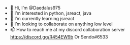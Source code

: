 - 👋 Hi, I’m @Daedalus975
- 👀 I’m interested in python, jsreact, java
- 🌱 I’m currently learning jsreact
- 💞️ I’m looking to collaborate on anything low level
- 📫 How to reach me at my discord collaboration server 
https://discord.gg/R454EW9b
Or
Sendo#6533

<!---
Daedalus975/Daedalus975 is a ✨ special ✨ repository because its `README.md` (this file) appears on your GitHub profile.
You can click the Preview link to take a look at your changes.
--->
